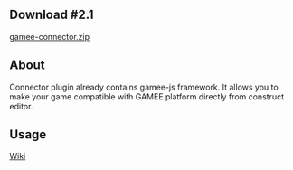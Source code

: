 ## Download #2.1

[gamee-connector.zip](https://github.com/gameeapp/gamee-js-construct2/raw/master/plugin/gamee-connector.zip)

## About

Connector plugin already contains gamee-js framework. It allows you to make your game compatible with GAMEE platform directly from construct editor. 

## Usage

[Wiki](https://github.com/gameeapp/gamee-js-construct2/wiki)
